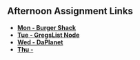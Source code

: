 ## Afternoon Assignment Links

* **[Mon - Burger Shack](https://github.com/jaredrcarlson/burgershack)**
* **[Tue - GregsList Node](https://github.com/jaredrcarlson/gregslistNode)**
* **[Wed - DaPlanet](https://github.com/jaredrcarlson/planets)**
* **[Thu - ]()**
